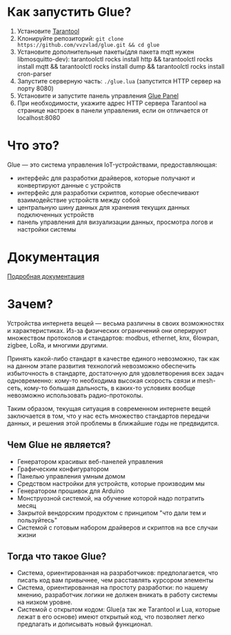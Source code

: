 # Как запустить Glue?

1. Установите [Tarantool](https://www.tarantool.io/en/download/)
1. Клонируйте репозиторий: ```git clone https://github.com/vvzvlad/glue.git && cd glue```
1. Установите дополнительные пакеты(для пакета mqtt нужен libmosquitto-dev): tarantoolctl rocks install http && tarantoolctl rocks install mqtt && tarantoolctl rocks install dump && tarantoolctl rocks install cron-parser
1. Запустите серверную часть: ```./glue.lua``` (запустится HTTP сервер на порту 8080)
1. Установите и запустите панель управления [Glue Panel](https://github.com/glial-iot/glue_panel)
1. При необходимости, укажите адрес HTTP сервера Tarantool на странице настроек в панели управления, если он отличается от localhost:8080

# Что это?
Glue — это система управления IoT-устройствами, предоставляющая:
- интерфейс для разработки драйверов, которые получают и конвертируют данные с устройств
- интерфейс для разработки скриптов, которые обеспечивают взаимодействие устройств между собой
- центральную шину данных для хранения текущих данных подключенных устройств
- панель управления для визуализации данных, просмотра логов и настройки системы

# Документация

[Подробная документация](https://github.com/glial-iot/glue_docs)

# Зачем?
Устройства интернета вещей — весьма различны в своих возможностях и характеристиках. Из-за физических ограничений они оперируют множеством протоколов и стандартов: modbus, ethernet, knx, 6lowpan, zigbee, LoRa, и многими другими.

Принять какой-либо стандарт в качестве единого невозможно, так как на данном этапе развития технологий невозможно обеспечить избыточность в стандарте, достаточную для удовлетворения всех задач одновременно: кому-то необходима высокая скорость связи и mesh-сеть, кому-то большая дальность, в каких-то условиях вообще невозможно использовать радио-протоколы.

Таким образом, текущая ситуация в современном интернете вещей заключается в том, что у нас есть множество стандартов передачи данных, и решения этой проблемы в ближайшие годы не предвидится.

## Чем Glue не является?
- Генератором красивых веб-панелей управления
- Графическим конфигуратором
- Панелью управления умным домом
- Средством настройки для устройств, которые производим мы
- Генератором прошивок для Arduino
- Монструозной системой, на обучение которой надо потратить месяц
- Закрытой вендорским продуктом с принципом "что дали тем и пользуйтесь"
- Системой с готовым набором драйверов и скриптов на все случаи жизни

## Тогда что такое Glue?
- Система, ориентированная на разработчиков: предполагается, что писать код вам привычнее, чем расставлять курсором элементы
- Система, ориентированная на простоту разработки: по нашему мнению, разработчик логики не должен вникать в работу системы на низком уровне.
- Системой с открытом кодом: Glue(а так же Tarantool и Lua, которые лежат в его основе) имеют открытый код, что позволяет легко предлагать и дописывать новый функционал.
